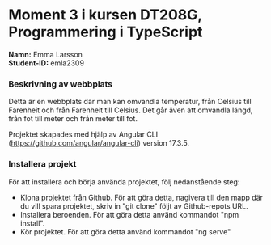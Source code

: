 # Moment 3 i kursen DT208G, Programmering i TypeScript
**Namn:** Emma Larsson\
**Student-ID:** emla2309

### Beskrivning av webbplats
Detta är en webbplats där man kan omvandla temperatur, från Celsius till Farenheit och från Farenheit till Celsius. Det går även att omvandla längd, från fot till meter och från meter till fot.

Projektet skapades med hjälp av Angular CLI (https://github.com/angular/angular-cli) version 17.3.5.

### Installera projekt

För att installera och börja använda projektet, följ nedanstående steg:
* Klona projektet från Github. För att göra detta, nagivera till den mapp där du vill spara projektet, skriv in "git clone" följt av Github-repots URL.
* Installera beroenden. För att göra detta använd kommandot "npm install".
* Kör projektet. För att göra detta använd kommandot "ng serve"